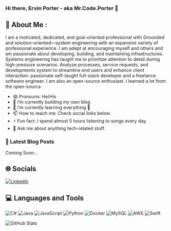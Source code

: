 
<!--
**mrcodeporter/mrcodeporter** is a ✨ _special_ ✨ repository because its `README.md` (this file) appears on your GitHub profile.

Here are some ideas to get you started:

- 🔭 I’m currently working on ...
- 🌱 I’m currently learning ...
- 👯 I’m looking to collaborate on ...
- 🤔 I’m looking for help with ...
- 💬 Ask me about ...
- 📫 How to reach me: ...
- 😄 Pronouns: ...
- ⚡ Fun fact: ...
-->

### Hi there, Ervin Porter - aka Mr.Code.Porter 👋    
<!-- [![Website](]() --> 



## 💫 About Me :

<p> I am a motivated, dedicated, and goal-oriented professional with Grounded and solution-oriented—system engineering with an expansive variety of professional experience. I am adept at encouraging myself and others and am passionate about developing, building, and maintaining infrastructures. Systems engineering has taught me to prioritize attention to detail during high-pressure scenarios. Analyze processes, service requests, and developments system to streamline end users and enhance client interaction: passionate self-taught full-stack developer and a freelance software engineer. I am also an open-source enthusiast. I learned a lot from the open-sourca

- 😄 Pronouns: He/His
- 🔭 I’m currently building my own blog 
- 🌱 I’m currently learning everything 🤣
- 📫 How to reach me: Check social links below.  
- ⚡ Fun fact: I spend almost 5 hours listening to songs every day.
- 💬 Ask me about anything tech-related stuff.

### 📕 Latest Blog Posts

<!-- BLOG-POST-LIST:START -->
 Coming Soon... 
<!-- BLOG-POST-LIST:END -->

## 🌐 Socials
<!--[![Instagram](https://img.shields.io/badge/Instagram-E4405F?style=for-the-badge&logo=instagram&logoColor=white)](https://instagram.com/)-->
[![LinkedIn](https://img.shields.io/badge/LinkedIn-0077B5?style=for-the-badge&logo=linkedin&logoColor=white)](https://linkedin.com/in/)





 
## 💻 Languages and Tools

![C#](https://img.shields.io/badge/c%23-%23239120.svg?style=for-the-badge&logo=c-sharp&logoColor=white) 
![Java](https://img.shields.io/badge/java-%23ED8B00.svg?style=for-the-badge&logo=java&logoColor=white)
![JavaScript](https://img.shields.io/badge/javascript-%23323330.svg?style=for-the-badge&logo=javascript&logoColor=%23F7DF1E)
![Python](https://img.shields.io/badge/python-3670A0?style=for-the-badge&logo=python&logoColor=ffdd54) 
![Docker](https://img.shields.io/badge/docker-%230db7ed.svg?style=for-the-badge&logo=docker&logoColor=white)
![MySQL](https://img.shields.io/badge/mysql-%2300f.svg?style=for-the-badge&logo=mysql&logoColor=white) 
![AWS](https://img.shields.io/badge/AWS-%23FF9900.svg?style=for-the-badge&logo=amazon-aws&logoColor=white) 
![Swift](https://img.shields.io/badge/swift-F54A2A?style=for-the-badge&logo=swift&logoColor=white) 

![GitHub Stats](https://github-readme-stats.vercel.app/api?username=mrcodeporter&show_icons=true&theme=synthwave)




<a />
<br />
<br />
